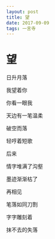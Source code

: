 ```yaml
---
layout: post
title: 望
date: 2017-09-09
tags: 一言寺
---
```


# 望

日升月落

我望着你

你看一眼我

天边有一笔温柔

破空而落

轻哼着短歌



后来

情字堆满了沟壑

墨迹渐渐枯了

再相见

笔落如同刀割

字字雕刻着

抹不去的失落

